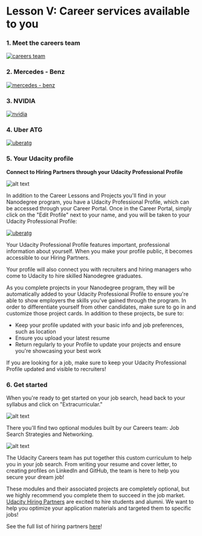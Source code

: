 # Lesson V: Career services available to you

### 1. Meet the careers team

[![careers team](http://img.youtube.com/vi/FLvRSIfVu5U/0.jpg)](https://youtu.be/FLvRSIfVu5U "careers team")

### 2. Mercedes - Benz

[![mercedes - benz](http://img.youtube.com/vi/Z_hi4djW5aw/0.jpg)](https://youtu.be/Z_hi4djW5aw "mercedes - benz")

### 3. NVIDIA

[![nvidia](http://img.youtube.com/vi/C6Rt9lxMqHs/0.jpg)](https://youtu.be/C6Rt9lxMqHs "nvidia")

### 4. Uber ATG

[![uberatg](http://img.youtube.com/vi/V23NZzX0efY/0.jpg)](https://youtu.be/V23NZzX0efY "uberatg")

### 5. Your Udacity profile

**Connect to Hiring Partners through your Udacity Professional Profile**

![alt text](https://s3.amazonaws.com/video.udacity-data.com/topher/2018/August/5b71d33f_udacitylogo-copy/udacitylogo-copy.png)

In addition to the Career Lessons and Projects you'll find in your Nanodegree program, you have a Udacity Professional 
Profile, which can be accessed through your Career Portal. Once in the Career Portal, simply click on the "Edit Profile" 
next to your name, and you will be taken to your Udacity Professional Profile:

[![uberatg](https://s3.amazonaws.com/video.udacity-data.com/topher/2018/July/5b5b7fd8_screen-shot-2018-07-27-at-1.24.38-pm/screen-shot-2018-07-27-at-1.24.38-pm.png)](https://classroom.udacity.com/nanodegrees/nd013/parts/fbf77062-5703-404e-b60c-95b78b2f3f9e/modules/3b6f95a8-9ad6-4ca9-a373-be25f881effa/lessons/de749c00-820f-427e-94b3-59d4a11c57f1/concepts/e30b19ac-662a-463f-9ff5-3d784b2e72db# "uberatg")

Your Udacity Professional Profile features important, professional information about yourself. When you make your 
profile public, it becomes accessible to our Hiring Partners.

Your profile will also connect you with recruiters and hiring managers who come to Udacity to hire skilled Nanodegree 
graduates.

As you complete projects in your Nanodegree program, they will be automatically added to your Udacity Professional 
Profile to ensure you're able to show employers the skills you've gained through the program. In order to differentiate 
yourself from other candidates, make sure to go in and customize those project cards. In addition to these projects, 
be sure to:

* Keep your profile updated with your basic info and job preferences, such as location
* Ensure you upload your latest resume
* Return regularly to your Profile to update your projects and ensure you're showcasing your best work

If you are looking for a job, make sure to keep your Udacity Professional Profile updated and visible to recruiters!

### 6. Get started

When you're ready to get started on your job search, head back to your syllabus and click on "Extracurricular."

![alt text](https://d17h27t6h515a5.cloudfront.net/topher/2017/May/591347ca_screen-shot-2017-05-10-at-10.01.48-am/screen-shot-2017-05-10-at-10.01.48-am.png)

There you'll find two optional modules built by our Careers team: Job Search Strategies and Networking.

![alt text](https://d17h27t6h515a5.cloudfront.net/topher/2017/May/5913482e_screen-shot-2017-05-10-at-10.01.56-am/screen-shot-2017-05-10-at-10.01.56-am.png)

The Udacity Careers team has put together this custom curriculum to help you in your job search. From writing your 
resume and cover letter, to creating profiles on LinkedIn and GitHub, the team is here to help you secure your dream 
job!

These modules and their associated projects are completely optional, but we highly recommend you complete them to 
succeed in the job market. [Udacity Hiring Partners](https://career-resource-center.udacity.com/hiring-partners-jobs) are excited to hire students and alumni. We want to help you optimize 
your application materials and targeted them to specific jobs!

See the full list of hiring partners [here](https://www.udacity.com/hiring-partners)!
